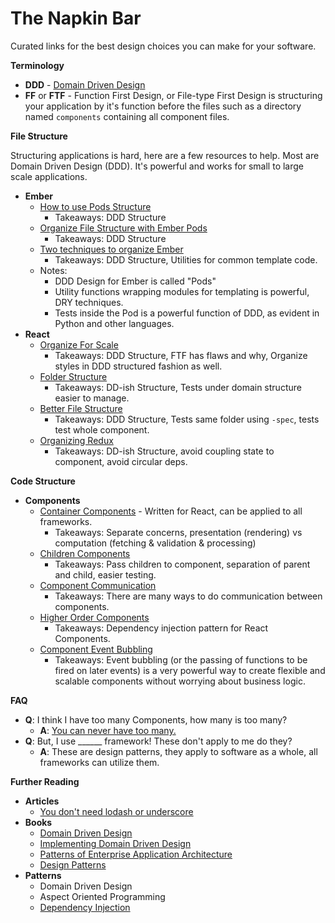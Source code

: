 # The Napkin Bar

Curated links for the best design choices you can make for your software.

**Terminology**

- **DDD** - [Domain Driven Design][ddd-wikipedia]
- **FF** or **FTF** - Function First Design, or File-type First Design is structuring your application by it's function before the files such as a directory named `components` containing all component files.

**File Structure**

Structuring applications is hard, here are a few resources to help. 
Most are Domain Driven Design (DDD). It's powerful and works for small to large scale applications.

- **Ember**
  - [How to use Pods Structure][how-to-use-pods-ember]
    - Takeaways: DDD Structure
  - [Organize File Structure with Ember Pods][organize-structure-ember]
    - Takeaways: DDD Structure
  - [Two techniques to organize Ember][two-organize-ember]
    - Takeaways: DDD Structure, Utilities for common template code.
  - Notes:
    - DDD Design for Ember is called "Pods"
    - Utility functions wrapping modules for templating is powerful, DRY techniques.
    - Tests inside the Pod is a powerful function of DDD, as evident in Python and other languages.
- **React**
  - [Organize For Scale][organize-for-scale-react]
    - Takeaways: DDD Structure, FTF has flaws and why, Organize styles in DDD structured fashion as well.
  - [Folder Structure][folder-structure-react]
    - Takeaways: DD-ish Structure, Tests under domain structure easier to manage. 
  - [Better File Structure][better-file-structure-react]
    - Takeaways: DDD Structure, Tests same folder using `-spec`, tests test whole component.
  - [Organizing Redux][organizing-redux-react]
    - Takeaways: DD-ish Structure, avoid coupling state to component, avoid circular deps.

**Code Structure**

- **Components**
  - [Container Components][container-components-react] - Written for React, can be applied to all frameworks.
    - Takeaways: Separate concerns, presentation (rendering) vs computation (fetching & validation & processing)
  - [Children Components][children-components-react]
    - Takeaways: Pass children to component, separation of parent and child, easier testing.
  - [Component Communication][component-communication-react]
    - Takeaways: There are many ways to do communication between components.
  - [Higher Order Components][higher-order-components-react]
    - Takeaways: Dependency injection pattern for React Components.
  - [Component Event Bubbling][component-event-bubbling-react]
    - Takeaways: Event bubbling (or the passing of functions to be fired on later events) is a very powerful way to create flexible and scalable components without worrying about business logic.

**FAQ**

- **Q**: I think I have too many Components, how many is too many?
  - **A**: [You can never have too many.](https://twitter.com/poshaughnessy/status/542768271427375104)
- **Q**: But, I use ______ framework! These don't apply to me do they?
  - **A**: These are design patterns, they apply to software as a whole, all frameworks can utilize them.

**Further Reading**

- **Articles**
  - [You don't need lodash or underscore][no-underscore-lodash-article]
- **Books**
  - [Domain Driven Design][ddd-amazon]
  - [Implementing Domain Driven Design][ddd-implement-amazon]
  - [Patterns of Enterprise Application Architecture][enterprise-patterns-amazon]
  - [Design Patterns][design-patterns-amazon]
- **Patterns**
  - Domain Driven Design
  - Aspect Oriented Programming
  - [Dependency Injection][dependency-injection-wikipedia]

[no-underscore-lodash-article]: https://github.com/cht8687/You-Dont-Need-Lodash-Underscore

[organize-for-scale-react]: http://engineering.kapost.com/2016/01/organizing-large-react-applications/
[folder-structure-react]: https://gist.github.com/ryanflorence/daafb1e3cb8ad740b346
[better-file-structure-react]: http://marmelab.com/blog/2015/12/17/react-directory-structure.html
[organizing-redux-react]: http://jaysoo.ca/2016/02/28/organizing-redux-application/
[container-components-react]: https://css-tricks.com/learning-react-container-components/
[children-components-react]: http://buildwithreact.com/article/component-children
[component-communication-react]: http://andrewhfarmer.com/component-communication/
[higher-order-components-react]: https://medium.com/@dan_abramov/mixins-are-dead-long-live-higher-order-components-94a0d2f9e750#.eg35rfocr
[component-event-bubbling-react]: http://www.newmediacampaigns.com/blog/react-bubble-events

[organize-structure-ember]: http://cball.me/organize-your-ember-app-with-pods/
[how-to-use-pods-ember]: http://www.programwitherik.com/ember-pods/
[two-organize-ember]: https://spin.atomicobject.com/2015/09/17/ember-js-clean/

[ddd-wikipedia]: https://en.wikipedia.org/wiki/Domain-driven_design
[dependency-injection-wikipedia]: https://en.wikipedia.org/wiki/Dependency_injection

[ddd-amazon]: https://www.amazon.com/Domain-Driven-Design-Tackling-Complexity-Software/dp/0321125215
[ddd-implement-amazon]: https://www.amazon.com/Implementing-Domain-Driven-Design-Vaughn-Vernon/dp/0321834577/
[enterprise-patterns-amazon]: https://www.amazon.com/Patterns-Enterprise-Application-Architecture-Martin/dp/0321127420/
[design-patterns-amazon]: https://www.amazon.com/Design-Patterns-Elements-Reusable-Object-Oriented/dp/0201633612/
